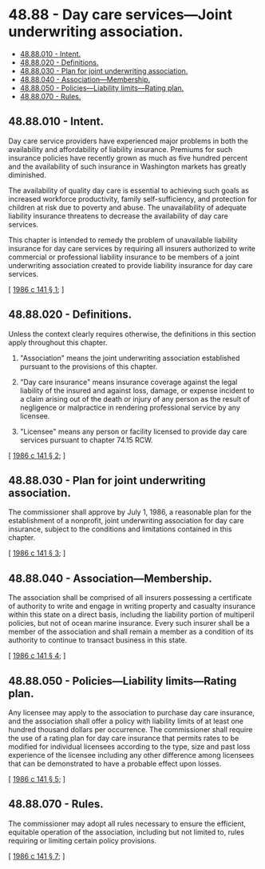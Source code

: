 # 48.88 - Day care services—Joint underwriting association.
* [48.88.010 - Intent.](#4888010---intent)
* [48.88.020 - Definitions.](#4888020---definitions)
* [48.88.030 - Plan for joint underwriting association.](#4888030---plan-for-joint-underwriting-association)
* [48.88.040 - Association—Membership.](#4888040---associationmembership)
* [48.88.050 - Policies—Liability limits—Rating plan.](#4888050---policiesliability-limitsrating-plan)
* [48.88.070 - Rules.](#4888070---rules)
## 48.88.010 - Intent.
Day care service providers have experienced major problems in both the availability and affordability of liability insurance. Premiums for such insurance policies have recently grown as much as five hundred percent and the availability of such insurance in Washington markets has greatly diminished.

The availability of quality day care is essential to achieving such goals as increased workforce productivity, family self-sufficiency, and protection for children at risk due to poverty and abuse. The unavailability of adequate liability insurance threatens to decrease the availability of day care services.

This chapter is intended to remedy the problem of unavailable liability insurance for day care services by requiring all insurers authorized to write commercial or professional liability insurance to be members of a joint underwriting association created to provide liability insurance for day care services.

\[ [1986 c 141 § 1](https://leg.wa.gov/CodeReviser/documents/sessionlaw/1986c141.pdf?cite=1986%20c%20141%20§%201); \]

## 48.88.020 - Definitions.
Unless the context clearly requires otherwise, the definitions in this section apply throughout this chapter.

1. "Association" means the joint underwriting association established pursuant to the provisions of this chapter.

2. "Day care insurance" means insurance coverage against the legal liability of the insured and against loss, damage, or expense incident to a claim arising out of the death or injury of any person as the result of negligence or malpractice in rendering professional service by any licensee.

3. "Licensee" means any person or facility licensed to provide day care services pursuant to chapter 74.15 RCW.

\[ [1986 c 141 § 2](https://leg.wa.gov/CodeReviser/documents/sessionlaw/1986c141.pdf?cite=1986%20c%20141%20§%202); \]

## 48.88.030 - Plan for joint underwriting association.
The commissioner shall approve by July 1, 1986, a reasonable plan for the establishment of a nonprofit, joint underwriting association for day care insurance, subject to the conditions and limitations contained in this chapter.

\[ [1986 c 141 § 3](https://leg.wa.gov/CodeReviser/documents/sessionlaw/1986c141.pdf?cite=1986%20c%20141%20§%203); \]

## 48.88.040 - Association—Membership.
The association shall be comprised of all insurers possessing a certificate of authority to write and engage in writing property and casualty insurance within this state on a direct basis, including the liability portion of multiperil policies, but not of ocean marine insurance. Every such insurer shall be a member of the association and shall remain a member as a condition of its authority to continue to transact business in this state.

\[ [1986 c 141 § 4](https://leg.wa.gov/CodeReviser/documents/sessionlaw/1986c141.pdf?cite=1986%20c%20141%20§%204); \]

## 48.88.050 - Policies—Liability limits—Rating plan.
Any licensee may apply to the association to purchase day care insurance, and the association shall offer a policy with liability limits of at least one hundred thousand dollars per occurrence. The commissioner shall require the use of a rating plan for day care insurance that permits rates to be modified for individual licensees according to the type, size and past loss experience of the licensee including any other difference among licensees that can be demonstrated to have a probable effect upon losses.

\[ [1986 c 141 § 5](https://leg.wa.gov/CodeReviser/documents/sessionlaw/1986c141.pdf?cite=1986%20c%20141%20§%205); \]

## 48.88.070 - Rules.
The commissioner may adopt all rules necessary to ensure the efficient, equitable operation of the association, including but not limited to, rules requiring or limiting certain policy provisions.

\[ [1986 c 141 § 7](https://leg.wa.gov/CodeReviser/documents/sessionlaw/1986c141.pdf?cite=1986%20c%20141%20§%207); \]

